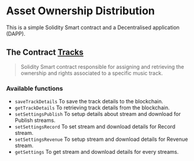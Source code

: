 # Asset Ownership Distribution

This is a simple Solidity Smart contract and a Decentralised application (DAPP).

## The Contract [Tracks](contracts/Tracks.sol)
> Solidity Smart contract responsible for assigning and retrieving the ownership and rights associated to a specific music track.

### Available functions
- `saveTrackDetails` To save the track details to the blockchain.
- `getTrackDetails` To retrieving track details from the blockchain.
- `setSettingsPublish` To setup details about stream and download for Publish streams.
- `setSettingsRecord` To set stream and download details for Record stream.
- `setSettingsRevenue` To setup stream and download details for Revenue stream.
- `getSettings` To get stream and download details for every streams.